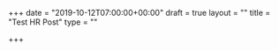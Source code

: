 +++
date = "2019-10-12T07:00:00+00:00"
draft = true
layout = ""
title = "Test HR Post"
type = ""

+++
